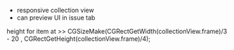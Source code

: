 - responsive collection view
- can preview UI in issue tab

height for item at >> CGSizeMake(CGRectGetWidth(collectionView.frame)/3 - 20 , CGRectGetHeight(collectionView.frame)/4);
